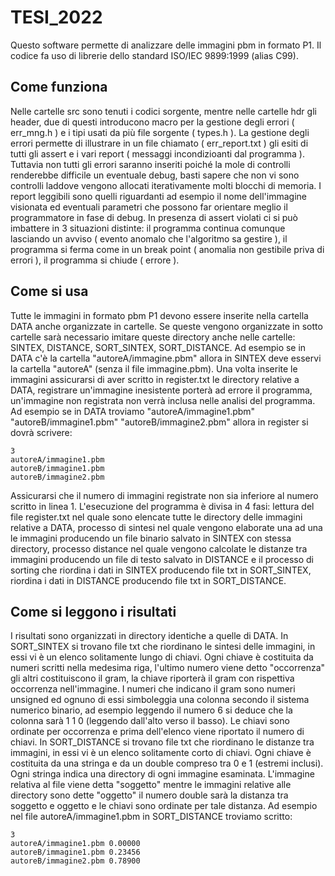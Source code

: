 # TESI_2022
Questo software permette di analizzare delle immagini pbm in formato P1. Il codice fa uso di librerie dello standard ISO/IEC 9899:1999 (alias C99).

## Come funziona
Nelle cartelle src sono tenuti i codici sorgente, mentre nelle cartelle hdr gli header, due di questi introducono macro per la gestione degli errori ( err_mng.h ) e i tipi usati da più file sorgente ( types.h ).
La gestione degli errori permette di illustrare in un file chiamato ( err_report.txt ) gli esiti di tutti gli assert e i vari report ( messaggi incondizioanti dal programma ). Tuttavia non tutti gli errori saranno inseriti poiché la mole di controlli renderebbe difficile un eventuale debug, basti sapere che non vi sono controlli laddove vengono allocati iterativamente molti blocchi di memoria.
I report leggibili sono quelli riguardanti ad esempio il nome dell'immagine visionata ed eventuali parametri che possono far orientare meglio il programmatore in fase di debug. In presenza di assert violati ci si può imbattere in 3 situazioni distinte: il programma continua comunque lasciando un avviso ( evento anomalo che l'algoritmo sa gestire ), il programma si ferma come in un break point ( anomalia non gestibile priva di errori ), il programma si chiude ( errore ).

## Come si usa
Tutte le immagini in formato pbm P1 devono essere inserite nella cartella DATA anche organizzate in cartelle. Se queste vengono organizzate in sotto cartelle sarà necessario imitare queste directory anche nelle cartelle: SINTEX, DISTANCE, SORT_SINTEX, SORT_DISTANCE. Ad esempio se in DATA c'è la cartella "autoreA/immagine.pbm" allora in SINTEX deve esservi la cartella "autoreA" (senza il file immagine.pbm). Una volta inserite le immagini assicurarsi di aver scritto in register.txt le directory relative a DATA, registrare un'immagine inesistente porterà ad errore il programma, un'immagine non registrata non verrà inclusa nelle analisi del programma.
Ad esempio se in DATA troviamo "autoreA/immagine1.pbm" "autoreB/immagine1.pbm" "autoreB/immagine2.pbm" allora in register si dovrà scrivere:

    3
    autoreA/immagine1.pbm
    autoreB/immagine1.pbm
    autoreB/immagine2.pbm
  
Assicurarsi che il numero di immagini registrate non sia inferiore al numero scritto in linea 1.
L'esecuzione del programma è divisa in 4 fasi: lettura del file register.txt nel quale sono elencate tutte le directory delle immagini relative a DATA, processo di sintesi nel quale vengono elaborate una ad una le immagini producendo un file binario salvato in SINTEX con stessa directory, processo distance nel quale vengono calcolate le distanze tra immagini producendo un file di testo salvato in DISTANCE e il processo di sorting che riordina i dati in SINTEX producendo file txt in SORT_SINTEX, riordina i dati in DISTANCE producendo file txt in SORT_DISTANCE.

## Come si leggono i risultati
I risultati sono organizzati in directory identiche a quelle di DATA.
In SORT_SINTEX si trovano file txt che riordinano le sintesi delle immagini, in essi vi è un elenco solitamente lungo di chiavi. Ogni chiave è costituita da numeri scritti nella medesima riga, l'ultimo numero viene detto "occorrenza" gli altri costituiscono il gram, la chiave riporterà il gram con rispettiva occorrenza nell'immagine. I numeri che indicano il gram sono numeri unsigned ed ognuno di essi simboleggia una colonna secondo il sistema numerico binario, ad esempio leggendo il numero 6 si deduce che la colonna sarà 1 1 0 (leggendo dall'alto verso il basso). Le chiavi sono ordinate per occorrenza e prima dell'elenco viene riportato il numero di chiavi.
In SORT_DISTANCE si trovano file txt che riordinano le distanze tra immagini, in essi vi è un elenco solitamente corto di chiavi. Ogni chiave è costituita da una stringa e da un double compreso tra 0 e 1 (estremi inclusi). Ogni stringa indica una directory di ogni immagine esaminata. L'immagine relativa al file viene detta "soggetto" mentre le immagini relative alle directory sono dette "oggetto" il numero double sarà la distanza tra soggetto e oggetto e le chiavi sono ordinate per tale distanza.
Ad esempio nel file autoreA/immagine1.pbm in SORT_DISTANCE troviamo scritto:

    3
    autoreA/immagine1.pbm 0.00000
    autoreB/immagine1.pbm 0.23456
    autoreB/immagine2.pbm 0.78900
